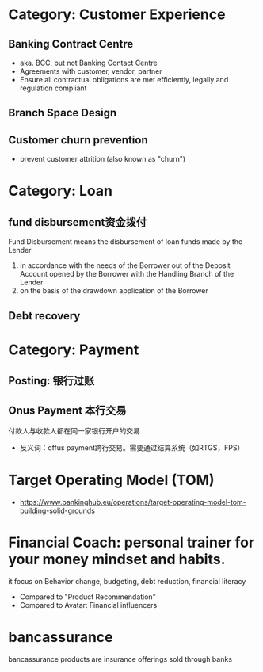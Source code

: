 
# Category: Customer Experience

## Banking Contract Centre
- aka. BCC, but not Banking Contact Centre
- Agreements with customer, vendor, partner
- Ensure all contractual obligations are met efficiently, legally and regulation compliant
## Branch Space Design
## Customer churn prevention
- prevent customer attrition (also known as "churn")


# Category: Loan
## fund disbursement资金拨付

Fund Disbursement means the disbursement of loan funds made by the Lender
1. in accordance with the needs of the Borrower out of the Deposit Account opened by the Borrower with the Handling Branch of the Lender
2. on the basis of the drawdown application of the Borrower


## Debt recovery

# Category: Payment

## Posting: 银行过账


## Onus Payment 本行交易
付款人与收款人都在同一家银行开户的交易
- 反义词：offus payment跨行交易。需要通过结算系统（如RTGS，FPS）



# Target Operating Model (TOM)
- https://www.bankinghub.eu/operations/target-operating-model-tom-building-solid-grounds



# Financial Coach: personal trainer for your money mindset and habits.
it focus on Behavior change, budgeting, debt reduction, financial literacy
- Compared to "Product Recommendation"
- Compared to Avatar: Financial influencers


# bancassurance
bancassurance products are insurance offerings sold through banks


